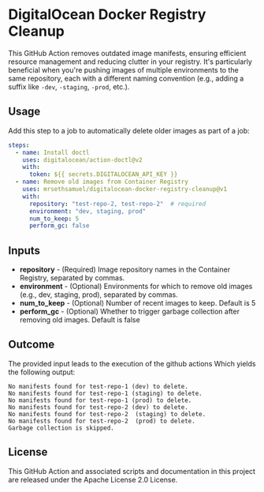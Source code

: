 # DigitalOcean Docker Registry Cleanup
This GitHub Action removes outdated image manifests, ensuring efficient resource management and reducing clutter in your registry. It's particularly beneficial when you're pushing images of multiple environments to the same repository, each with a different naming convention (e.g., adding a suffix like `-dev`, `-staging`, `-prod`, etc.).

## Usage

Add this step to a job to automatically delete older images as part of a job:

```yaml
steps:
  - name: Install doctl
    uses: digitalocean/action-doctl@v2
    with:
      token: ${{ secrets.DIGITALOCEAN_API_KEY }}
  - name: Remove old images from Container Registry
    uses: mrsethsamuel/digitalocean-docker-registry-cleanup@v1
    with:
      repository: "test-repo-2, test-repo-2"  # required
      environment: "dev, staging, prod"
      num_to_keep: 5
      perform_gc: false
```

## Inputs

- **repository** - (Required) Image repository names in the Container Registry, separated by commas. 
- **environment** - (Optional) Environments for which to remove old images (e.g., dev, staging, prod), separated by commas.
- **num_to_keep** - (Optional) Number of recent images to keep. Default is 5
- **perform_gc** - (Optional) Whether to trigger garbage collection after removing old images. Default is false


## Outcome
The provided input leads to the execution of the github actions Which yields the following output:

```shell
No manifests found for test-repo-1 (dev) to delete.
No manifests found for test-repo-1 (staging) to delete.
No manifests found for test-repo-1 (prod) to delete.
No manifests found for test-repo-2 (dev) to delete.
No manifests found for test-repo-2  (staging) to delete.
No manifests found for test-repo-2  (prod) to delete.
Garbage collection is skipped.
```

## License

This GitHub Action and associated scripts and documentation in this project are released under the Apache License 2.0 License.
